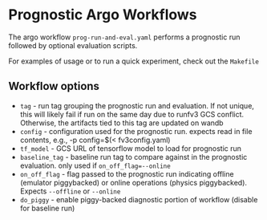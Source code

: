 # Prognostic Argo Workflows

The argo workflow `prog-run-and-eval.yaml` performs a prognostic
run followed by optional evaluation scripts.

For examples of usage or to run a quick experiment, check out the `Makefile`

## Workflow options

* `tag` - run tag grouping the prognostic run and evaluation. If not unique, this will likely fail if run on the same day due to runfv3 GCS conflict.  Otherwise, the artifacts tied to this tag are updated on wandb
* `config` - configuration used for the prognostic run.  expects read in file contents, e.g., -p config=$(< fv3config.yaml)
* `tf_model` - GCS URL of tensorflow model to load for prognostic run
* `baseline_tag` - baseline run tag to compare against in the prognostic evaluation. only used if `on_off_flag=--online`
* `on_off_flag` - flag passed to the prognostic run indicating offline (emulator piggybacked) or online operations (physics piggybacked).  Expects `--offline` or `--online`
* `do_piggy` - enable piggy-backed diagnostic portion of workflow (disable for baseline run)